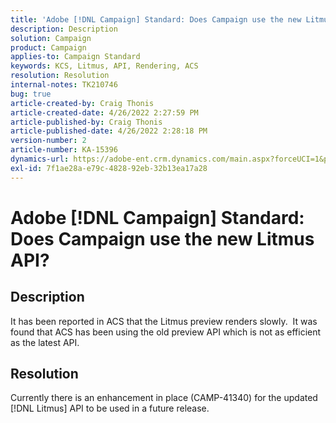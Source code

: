 ```yaml
---
title: 'Adobe [!DNL Campaign] Standard: Does Campaign use the new Litmus API?'
description: Description
solution: Campaign
product: Campaign
applies-to: Campaign Standard
keywords: KCS, Litmus, API, Rendering, ACS
resolution: Resolution
internal-notes: TK210746
bug: true
article-created-by: Craig Thonis
article-created-date: 4/26/2022 2:27:59 PM
article-published-by: Craig Thonis
article-published-date: 4/26/2022 2:28:18 PM
version-number: 2
article-number: KA-15396
dynamics-url: https://adobe-ent.crm.dynamics.com/main.aspx?forceUCI=1&pagetype=entityrecord&etn=knowledgearticle&id=92f6510f-6dc5-ec11-a7b6-0022480a138b
exl-id: 7f1ae28a-e79c-4828-92eb-32b13ea17a28
---
```

# Adobe [!DNL Campaign] Standard: Does Campaign use the new Litmus API?

## Description


It has been reported in ACS that the Litmus preview renders slowly.  It was found that ACS has been using the old preview API which is not as efficient as the latest API.


## Resolution


Currently there is an enhancement in place (CAMP-41340) for the updated [!DNL Litmus] API to be used in a future release.
